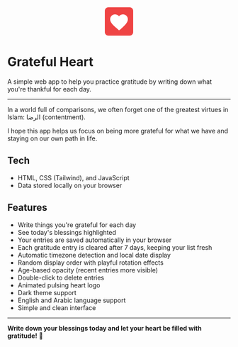 <div align="center">
  <img src="src/assets/heart-logo.svg" alt="Grateful Heart Logo" width="64" height="64">
</div>

# Grateful Heart

A simple web app to help you practice gratitude by writing down what you're thankful for each day.

---

In a world full of comparisons, we often forget one of the greatest virtues in Islam: الرضا (contentment).

I hope this app helps us focus on being more grateful for what we have and staying on our own path in life.

## Tech

- HTML, CSS (Tailwind), and JavaScript
- Data stored locally on your browser

<!-- ## How to start

1. Open [the app](https://edriso.github.io/grateful-heart) in your browser
2. Type what you're thankful for and click to add
3. Your gratitude list is saved automatically

**That's it!** Come back tomorrow to add new blessings. -->

## Features

- Write things you're grateful for each day
- See today's blessings highlighted
- Your entries are saved automatically in your browser
- Each gratitude entry is cleared after 7 days, keeping your list fresh
- Automatic timezone detection and local date display
- Random display order with playful rotation effects
- Age-based opacity (recent entries more visible)
- Double-click to delete entries
- Animated pulsing heart logo
- Dark theme support
- English and Arabic language support
- Simple and clean interface

---

**Write down your blessings today and let your heart be filled with gratitude!** 🌸
